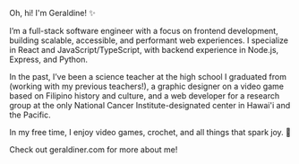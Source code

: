 Oh, hi! I'm Geraldine! ✨

I’m a full-stack software engineer with a focus on frontend development, building scalable, accessible, and performant web experiences. I specialize in React and JavaScript/TypeScript, with backend experience in Node.js, Express, and Python.

In the past, I’ve been a science teacher at the high school I graduated from (working with my previous teachers!), a graphic designer on a video game based on Filipino history and culture, and a web developer for a research group at the only National Cancer Institute-designated center in Hawai'i and the Pacific.

In my free time, I enjoy video games, crochet, and all things that spark joy. 💖

Check out geraldiner.com for more about me!
